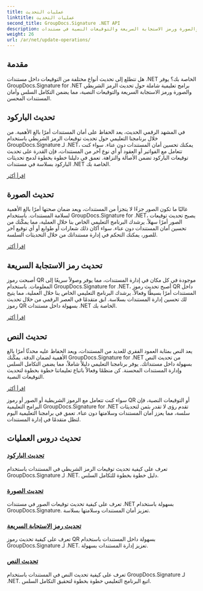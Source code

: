```yaml
---
title: عمليات التحديث
linktitle: عمليات التحديث
second_title: GroupDocs.Signature .NET API
description: قم بتحديث الرمز الشريطي والصورة ورمز الاستجابة السريعة والتوقيعات النصية في مستندات .NET باستخدام GroupDocs.Signature لبرامج .NET التعليمية. تعزيز أمن المستندات وإدارتها.
weight: 26
url: /ar/net/update-operations/
---
```

## مقدمة

هل تتطلع إلى تحديث أنواع مختلفة من التوقيعات داخل مستندات .NET الخاصة بك؟ يوفر GroupDocs.Signature for .NET برامج تعليمية شاملة حول تحديث الرمز الشريطي والصورة ورمز الاستجابة السريعة والتوقيعات النصية، مما يضمن التكامل السلس وأمان المستندات المحسن.

## تحديث الباركود
في المشهد الرقمي الحديث، يعد الحفاظ على أمان المستندات أمرًا بالغ الأهمية. من خلال برنامجنا التعليمي حول تحديث توقيعات الرمز الشريطي باستخدام GroupDocs.Signature لـ .NET، يمكنك تحسين أمان المستندات دون عناء. سواء كنت تتعامل مع الفواتير أو العقود أو أي نوع آخر من المستندات، فإن القدرة على تحديث توقيعات الباركود تضمن الأصالة والنزاهة. تعمق في دليلنا خطوة بخطوة لدمج تحديثات الباركود بسلاسة في مستندات .NET الخاصة بك.

[اقرأ أكثر](./update-barcode/)

## تحديث الصورة
غالبًا ما تكون الصور جزءًا لا يتجزأ من المستندات، ويعد ضمان صحتها أمرًا بالغ الأهمية لسلامة المستندات. باستخدام GroupDocs.Signature for .NET، يصبح تحديث توقيعات الصور أمرًا سهلاً. يرشدك البرنامج التعليمي الخاص بنا خلال العملية، مما يمكّنك من تحسين أمان المستندات دون عناء. سواء أكان ذلك شعارات أو طوابع أو أي توقيع آخر للصور، يمكنك التحكم في إدارة مستنداتك من خلال التحديثات السلسة.

[اقرأ أكثر](./update-image/)

## تحديث رمز الاستجابة السريعة
أصبحت رموز QR موجودة في كل مكان في إدارة المستندات، مما يوفر وصولاً سريعًا إلى المعلومات. باستخدام GroupDocs.Signature for .NET، أصبح تحديث رموز QR داخل المستندات أمرًا بسيطًا وفعالاً. يرشدك البرنامج التعليمي الخاص بنا خلال العملية، مما يتيح لك تحسين إدارة المستندات بسلاسة. ابق متقدمًا في العصر الرقمي من خلال تحديث رموز QR بسهولة داخل مستندات .NET الخاصة بك.

[اقرأ أكثر](./update-qr-code/)

## تحديث النص
يعد النص بمثابة العمود الفقري للعديد من المستندات، ويعد الحفاظ عليه محدثًا أمرًا بالغ الأهمية لضمان الدقة. يمكّنك GroupDocs.Signature for .NET من تحديث النص بسهولة داخل مستنداتك. يوفر برنامجنا التعليمي دليلاً شاملاً، مما يضمن التكامل السلس وإدارة المستندات المحسنة. كن منظمًا وفعالاً باتباع تعليماتنا خطوة بخطوة لتحديث التوقيعات النصية.

[اقرأ أكثر](./update-text/)

سواء كنت تتعامل مع الرموز الشريطية أو الصور أو رموز QR أو التوقيعات النصية، فإن البرامج التعليمية GroupDocs.Signature for .NET تقدم رؤى لا تقدر بثمن لتحديثات سلسة، مما يعزز أمان المستندات وسلامتها دون عناء. تعمق في برامجنا التعليمية اليوم لتظل متقدمًا في إدارة المستندات.
## تحديث دروس العمليات
### [تحديث الباركود](./update-barcode/)
تعرف على كيفية تحديث توقيعات الرمز الشريطي في المستندات باستخدام GroupDocs.Signature لـ .NET. دليل خطوة بخطوة للتكامل السلس.
### [تحديث الصورة](./update-image/)
تعرف على كيفية تحديث توقيعات الصور في مستندات .NET بسهولة باستخدام GroupDocs.Signature. تعزيز أمان المستندات وسلامتها بسلاسة.
### [تحديث رمز الاستجابة السريعة](./update-qr-code/)
تعرف على كيفية تحديث رموز QR بسهولة داخل المستندات باستخدام GroupDocs.Signature لـ .NET. تعزيز إدارة المستندات بسهولة.
### [تحديث النص](./update-text/)
تعرف على كيفية تحديث النص في المستندات باستخدام GroupDocs.Signature لـ .NET. اتبع البرنامج التعليمي خطوة بخطوة لتحقيق التكامل السلس.